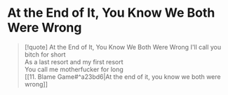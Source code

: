 # At the End of It, You Know We Both Were Wrong

> [!quote] At the End of It, You Know We Both Were Wrong
I'll call you bitch for short  
As a last resort and my first resort  
You call me motherfucker for long  
[[11. Blame Game#^a23bd6|At the end of it, you know we both were wrong]]  
